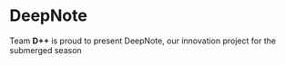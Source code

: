 # DeepNote
Team **D++** is proud to present DeepNote, our innovation project for the submerged season
